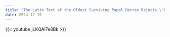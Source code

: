 ```yaml
---
title: "The Latin Text of the Oldest Surviving Papal Decree Rejects \"Baptism of Desire\""
date: 2024-12-19
---
```


{{< youtube jLKQAi7e8Bk >}}

